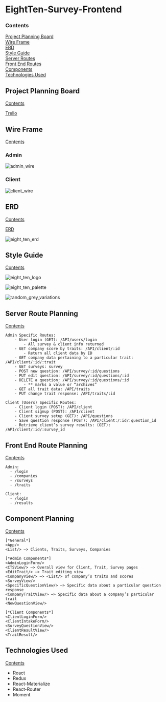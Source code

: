 # EightTen-Survey-Frontend

### <a name="contents"></a> Contents

[Project Planning Board](#project-planning-board)\
[Wire Frame](#wire-frame)\
[ERD](#erd)\
[Style Guide](#style-guide)\
[Server Routes](#server-routes)\
[Front End Routes](#front-end-routes)\
[Components](#components)\
[Technologies Used](#technologies-used)

## <a name="project-planning-board"></a> Project Planning Board
[Contents](#contents)

[Trello](https://trello.com/b/iKFpuvPu/eightten-capstone-project)

## <a name="wire-frame"></a> Wire Frame
[Contents](#contents)

### Admin
![admin_wire](/810/admin_wire.png)

### Client
![client_wire](/810/client_wire.png)

## <a name="erd"></a> ERD
[Contents](#contents)

[ERD](https://www.lucidchart.com/documents/edit/3c9d9ef1-8af0-4a95-89fe-846ac42614e4/0?shared=true)

![eight_ten_erd](/810/eight_ten_erd.png)


## <a name="style-guide"></a> Style Guide
[Contents](#contents)

![eight_ten_logo](/810/eight_ten_logo.png)

![eight_ten_palette](/810/eight_ten_palette.png)

![random_grey_variations](/810/random_grey_variations.png)

## <a name="server-routes"></a> Server Route Planning
[Contents](#contents)

```
Admin Specific Routes:
    - User login (GET): /API/users/login
        - All survey & client info returned
    - GET company score by traits: /API/client/:id
        - Return all client data by ID
    - GET company data pertaining to a particular trait: /API/client/:id/:trait
    - GET surveys: survey
    - POST new question: /API/survey/:id/questions
    - PUT edit question: /API/survey/:id/questions/:id
    - DELETE a question: /API/survey/:id/questions/:id
        - ** marks a value or “archives”
    - GET all trait data: /API/traits
    - PUT change trait response: /API/traits/:id

Client (Users) Specific Routes:
    - Client login (POST): /API/client
    - Client signup (POST): /API/client
    - Client survey setup (GET): /API/questions
    - Save question response (POST): /API/client:/:id/:question_id
    - Retrieve client’s survey results: (GET): /API/client/:id/:survey_id
```

## <a name="front-end-routes"></a> Front End Route Planning
[Contents](#contents)

```
Admin:
  - /login
  - /companies
  - /surveys
  - /traits

Client:
  - /login
  - /results
  ```

## <a name="components"></a> Component Planning
[Contents](#contents)

```
[*General*]
<App/>
<List/> —> Clients, Traits, Surveys, Companies

[*Admin Components*]
<AdminLoginForm/>
<CTSView/> —> Overall view for Client, Trait, Survey pages
<EditTrait/> —> Trait editing view
<CompanyView/> —> <List/> of company’s traits and scores
<SurveyView/>
<SpecificQuestionView/> —> Specific data about a particular question response
<CompanyTraitView/> —> Specific data about a company’s particular trait
<NewQuestionView/>

[*Client Components*]
<ClientLoginForm/>
<ClientIntakeForm/>
<SurveyQuestionView/>
<ClientResultView/>
<TraitResult/>
```

##  <a name="technologies-used"></a> Technologies Used
[Contents](#contents)

- React
- Redux
- React-Materialize
- React-Router
- Moment
